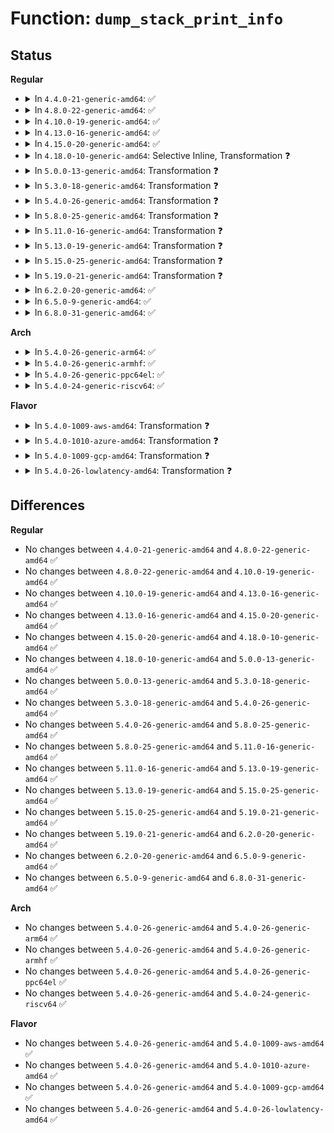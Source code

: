 # Function: <code>dump_stack_print_info</code>

## Status
<b>Regular</b>
<ul>
<li>
<details>
<summary>In <code>4.4.0-21-generic-amd64</code>: ✅</summary>

```c
void dump_stack_print_info(const char * log_lvl)
```

```json
{
  "name": "dump_stack_print_info",
  "collision_type": "Unique Global",
  "inline_type": "No",
  "funcs": [
    {
      "addr": 18446744071579737744,
      "name": "dump_stack_print_info",
      "external": true,
      "loc": "kernel/printk/printk.c:3150",
      "file": "kernel/printk/printk.c",
      "inline": "seen, unknown",
      "caller_inline": [],
      "caller_func": [
        "kernel/printk/printk.c:show_regs_print_info",
        "lib/dump_stack.c:dump_stack"
      ]
    }
  ],
  "symbols": [
    {
      "addr": 18446744071579737744,
      "name": "dump_stack_print_info",
      "section": ".text",
      "bind": "STB_GLOBAL",
      "size": 174
    }
  ]
}
```
</details>
</li>
<li>
<details>
<summary>In <code>4.8.0-22-generic-amd64</code>: ✅</summary>

```c
void dump_stack_print_info(const char * log_lvl)
```

```json
{
  "name": "dump_stack_print_info",
  "collision_type": "Unique Global",
  "inline_type": "No",
  "funcs": [
    {
      "addr": 18446744071579758688,
      "name": "dump_stack_print_info",
      "external": true,
      "loc": "kernel/printk/printk.c:3292",
      "file": "kernel/printk/printk.c",
      "inline": "seen, unknown",
      "caller_inline": [],
      "caller_func": [
        "kernel/printk/printk.c:show_regs_print_info",
        "lib/dump_stack.c:dump_stack"
      ]
    }
  ],
  "symbols": [
    {
      "addr": 18446744071579758688,
      "name": "dump_stack_print_info",
      "section": ".text",
      "bind": "STB_GLOBAL",
      "size": 174
    }
  ]
}
```
</details>
</li>
<li>
<details>
<summary>In <code>4.10.0-19-generic-amd64</code>: ✅</summary>

```c
void dump_stack_print_info(const char * log_lvl)
```

```json
{
  "name": "dump_stack_print_info",
  "collision_type": "Unique Global",
  "inline_type": "No",
  "funcs": [
    {
      "addr": 18446744071579784656,
      "name": "dump_stack_print_info",
      "external": true,
      "loc": "kernel/printk/printk.c:3118",
      "file": "kernel/printk/printk.c",
      "inline": "seen, unknown",
      "caller_inline": [],
      "caller_func": [
        "kernel/printk/printk.c:show_regs_print_info",
        "lib/dump_stack.c:dump_stack"
      ]
    }
  ],
  "symbols": [
    {
      "addr": 18446744071579784656,
      "name": "dump_stack_print_info",
      "section": ".text",
      "bind": "STB_GLOBAL",
      "size": 174
    }
  ]
}
```
</details>
</li>
<li>
<details>
<summary>In <code>4.13.0-16-generic-amd64</code>: ✅</summary>

```c
void dump_stack_print_info(const char * log_lvl)
```

```json
{
  "name": "dump_stack_print_info",
  "collision_type": "Unique Global",
  "inline_type": "No",
  "funcs": [
    {
      "addr": 18446744071579781456,
      "name": "dump_stack_print_info",
      "external": true,
      "loc": "kernel/printk/printk.c:3125",
      "file": "kernel/printk/printk.c",
      "inline": "seen, unknown",
      "caller_inline": [],
      "caller_func": [
        "kernel/printk/printk.c:show_regs_print_info",
        "lib/dump_stack.c:dump_stack"
      ]
    }
  ],
  "symbols": [
    {
      "addr": 18446744071579781456,
      "name": "dump_stack_print_info",
      "section": ".text",
      "bind": "STB_GLOBAL",
      "size": 164
    }
  ]
}
```
</details>
</li>
<li>
<details>
<summary>In <code>4.15.0-20-generic-amd64</code>: ✅</summary>

```c
void dump_stack_print_info(const char * log_lvl)
```

```json
{
  "name": "dump_stack_print_info",
  "collision_type": "Unique Global",
  "inline_type": "No",
  "funcs": [
    {
      "addr": 18446744071579814928,
      "name": "dump_stack_print_info",
      "external": true,
      "loc": "kernel/printk/printk.c:3119",
      "file": "kernel/printk/printk.c",
      "inline": "seen, unknown",
      "caller_inline": [],
      "caller_func": [
        "kernel/printk/printk.c:show_regs_print_info",
        "lib/dump_stack.c:dump_stack"
      ]
    }
  ],
  "symbols": [
    {
      "addr": 18446744071579814928,
      "name": "dump_stack_print_info",
      "section": ".text",
      "bind": "STB_GLOBAL",
      "size": 164
    }
  ]
}
```
</details>
</li>
<li>
<details>
<summary>In <code>4.18.0-10-generic-amd64</code>: Selective Inline, Transformation ❓</summary>

```c
void dump_stack_print_info(const char * log_lvl)
```

```json
{
  "name": "dump_stack_print_info",
  "collision_type": "Unique Global",
  "inline_type": "Selective",
  "funcs": [
    {
      "addr": 0,
      "name": "dump_stack_print_info",
      "external": true,
      "loc": "lib/dump_stack.c:45",
      "file": "lib/dump_stack.c",
      "inline": "not declared, inlined",
      "caller_inline": [],
      "caller_func": [
        "lib/dump_stack.c:dump_stack",
        "lib/dump_stack.c:show_regs_print_info"
      ]
    }
  ],
  "symbols": [
    {
      "addr": 18446744071589126923,
      "name": "dump_stack_print_info.cold.2",
      "section": ".text",
      "bind": "STB_LOCAL",
      "size": 50
    },
    {
      "addr": 18446744071589126752,
      "name": "dump_stack_print_info",
      "section": ".text",
      "bind": "STB_GLOBAL",
      "size": 147
    }
  ]
}
```
</details>
</li>
<li>
<details>
<summary>In <code>5.0.0-13-generic-amd64</code>: Transformation ❓</summary>

```c
void dump_stack_print_info(const char * log_lvl)
```

```json
{
  "name": "dump_stack_print_info",
  "collision_type": "Unique Global",
  "inline_type": "No",
  "funcs": [
    {
      "addr": 0,
      "name": "dump_stack_print_info",
      "external": true,
      "loc": "lib/dump_stack.c:45",
      "file": "lib/dump_stack.c",
      "inline": "seen, unknown",
      "caller_inline": [],
      "caller_func": [
        "lib/dump_stack.c:dump_stack",
        "lib/dump_stack.c:show_regs_print_info"
      ]
    }
  ],
  "symbols": [
    {
      "addr": 18446744071589361627,
      "name": "dump_stack_print_info.cold.1",
      "section": ".text",
      "bind": "STB_LOCAL",
      "size": 27
    },
    {
      "addr": 18446744071589361440,
      "name": "dump_stack_print_info",
      "section": ".text",
      "bind": "STB_GLOBAL",
      "size": 170
    }
  ]
}
```
</details>
</li>
<li>
<details>
<summary>In <code>5.3.0-18-generic-amd64</code>: Transformation ❓</summary>

```c
void dump_stack_print_info(const char * log_lvl)
```

```json
{
  "name": "dump_stack_print_info",
  "collision_type": "Unique Global",
  "inline_type": "No",
  "funcs": [
    {
      "addr": 0,
      "name": "dump_stack_print_info",
      "external": true,
      "loc": "lib/dump_stack.c:45",
      "file": "lib/dump_stack.c",
      "inline": "seen, unknown",
      "caller_inline": [],
      "caller_func": [
        "lib/dump_stack.c:dump_stack",
        "lib/dump_stack.c:show_regs_print_info"
      ]
    }
  ],
  "symbols": [
    {
      "addr": 18446744071589818731,
      "name": "dump_stack_print_info.cold",
      "section": ".text",
      "bind": "STB_LOCAL",
      "size": 27
    },
    {
      "addr": 18446744071589818544,
      "name": "dump_stack_print_info",
      "section": ".text",
      "bind": "STB_GLOBAL",
      "size": 169
    }
  ]
}
```
</details>
</li>
<li>
<details>
<summary>In <code>5.4.0-26-generic-amd64</code>: Transformation ❓</summary>

```c
void dump_stack_print_info(const char * log_lvl)
```

```json
{
  "name": "dump_stack_print_info",
  "collision_type": "Unique Global",
  "inline_type": "No",
  "funcs": [
    {
      "addr": 0,
      "name": "dump_stack_print_info",
      "external": true,
      "loc": "lib/dump_stack.c:45",
      "file": "lib/dump_stack.c",
      "inline": "seen, unknown",
      "caller_inline": [],
      "caller_func": [
        "lib/dump_stack.c:dump_stack",
        "lib/dump_stack.c:show_regs_print_info"
      ]
    }
  ],
  "symbols": [
    {
      "addr": 18446744071590045003,
      "name": "dump_stack_print_info.cold",
      "section": ".text",
      "bind": "STB_LOCAL",
      "size": 27
    },
    {
      "addr": 18446744071590044816,
      "name": "dump_stack_print_info",
      "section": ".text",
      "bind": "STB_GLOBAL",
      "size": 169
    }
  ]
}
```
</details>
</li>
<li>
<details>
<summary>In <code>5.8.0-25-generic-amd64</code>: Transformation ❓</summary>

```c
void dump_stack_print_info(const char * log_lvl)
```

```json
{
  "name": "dump_stack_print_info",
  "collision_type": "Unique Global",
  "inline_type": "No",
  "funcs": [
    {
      "addr": 0,
      "name": "dump_stack_print_info",
      "external": true,
      "loc": "lib/dump_stack.c:45",
      "file": "lib/dump_stack.c",
      "inline": "seen, unknown",
      "caller_inline": [],
      "caller_func": [
        "lib/dump_stack.c:dump_stack",
        "lib/dump_stack.c:show_regs_print_info"
      ]
    }
  ],
  "symbols": [
    {
      "addr": 18446744071585039016,
      "name": "dump_stack_print_info.cold",
      "section": ".text",
      "bind": "STB_LOCAL",
      "size": 27
    },
    {
      "addr": 18446744071585038816,
      "name": "dump_stack_print_info",
      "section": ".text",
      "bind": "STB_GLOBAL",
      "size": 169
    }
  ]
}
```
</details>
</li>
<li>
<details>
<summary>In <code>5.11.0-16-generic-amd64</code>: Transformation ❓</summary>

```c
void dump_stack_print_info(const char * log_lvl)
```

```json
{
  "name": "dump_stack_print_info",
  "collision_type": "Unique Global",
  "inline_type": "No",
  "funcs": [
    {
      "addr": 0,
      "name": "dump_stack_print_info",
      "external": true,
      "loc": "lib/dump_stack.c:46",
      "file": "lib/dump_stack.c",
      "inline": "seen, unknown",
      "caller_inline": [],
      "caller_func": [
        "lib/dump_stack.c:dump_stack",
        "lib/dump_stack.c:show_regs_print_info"
      ]
    }
  ],
  "symbols": [
    {
      "addr": 18446744071591381416,
      "name": "dump_stack_print_info.cold",
      "section": ".text",
      "bind": "STB_LOCAL",
      "size": 27
    },
    {
      "addr": 18446744071585190768,
      "name": "dump_stack_print_info",
      "section": ".text",
      "bind": "STB_GLOBAL",
      "size": 183
    }
  ]
}
```
</details>
</li>
<li>
<details>
<summary>In <code>5.13.0-19-generic-amd64</code>: Transformation ❓</summary>

```c
void dump_stack_print_info(const char * log_lvl)
```

```json
{
  "name": "dump_stack_print_info",
  "collision_type": "Unique Global",
  "inline_type": "No",
  "funcs": [
    {
      "addr": 0,
      "name": "dump_stack_print_info",
      "external": true,
      "loc": "lib/dump_stack.c:46",
      "file": "lib/dump_stack.c",
      "inline": "seen, unknown",
      "caller_inline": [],
      "caller_func": [
        "lib/dump_stack.c:dump_stack",
        "lib/dump_stack.c:show_regs_print_info"
      ]
    }
  ],
  "symbols": [
    {
      "addr": 18446744071591323808,
      "name": "dump_stack_print_info.cold",
      "section": ".text",
      "bind": "STB_LOCAL",
      "size": 27
    },
    {
      "addr": 18446744071585073872,
      "name": "dump_stack_print_info",
      "section": ".text",
      "bind": "STB_GLOBAL",
      "size": 183
    }
  ]
}
```
</details>
</li>
<li>
<details>
<summary>In <code>5.15.0-25-generic-amd64</code>: Transformation ❓</summary>

```c
void dump_stack_print_info(const char * log_lvl)
```

```json
{
  "name": "dump_stack_print_info",
  "collision_type": "Unique Global",
  "inline_type": "No",
  "funcs": [
    {
      "addr": 0,
      "name": "dump_stack_print_info",
      "external": true,
      "loc": "lib/dump_stack.c:55",
      "file": "lib/dump_stack.c",
      "inline": "seen, unknown",
      "caller_inline": [],
      "caller_func": [
        "mm/kfence/report.c:kfence_report_error",
        "lib/dump_stack.c:dump_stack_lvl",
        "lib/dump_stack.c:show_regs_print_info"
      ]
    }
  ],
  "symbols": [
    {
      "addr": 18446744071592341819,
      "name": "dump_stack_print_info.cold",
      "section": ".text",
      "bind": "STB_LOCAL",
      "size": 27
    },
    {
      "addr": 18446744071585520656,
      "name": "dump_stack_print_info",
      "section": ".text",
      "bind": "STB_GLOBAL",
      "size": 188
    }
  ]
}
```
</details>
</li>
<li>
<details>
<summary>In <code>5.19.0-21-generic-amd64</code>: Transformation ❓</summary>

```c
void dump_stack_print_info(const char * log_lvl)
```

```json
{
  "name": "dump_stack_print_info",
  "collision_type": "Unique Global",
  "inline_type": "No",
  "funcs": [
    {
      "addr": 0,
      "name": "dump_stack_print_info",
      "external": true,
      "loc": "lib/dump_stack.c:55",
      "file": "lib/dump_stack.c",
      "inline": "seen, unknown",
      "caller_inline": [],
      "caller_func": [
        "mm/kfence/report.c:kfence_report_error",
        "lib/dump_stack.c:dump_stack_lvl",
        "lib/dump_stack.c:show_regs_print_info"
      ]
    }
  ],
  "symbols": [
    {
      "addr": 18446744071594203401,
      "name": "dump_stack_print_info.cold",
      "section": ".text",
      "bind": "STB_LOCAL",
      "size": 27
    },
    {
      "addr": 18446744071586673200,
      "name": "dump_stack_print_info",
      "section": ".text",
      "bind": "STB_GLOBAL",
      "size": 209
    }
  ]
}
```
</details>
</li>
<li>
<details>
<summary>In <code>6.2.0-20-generic-amd64</code>: ✅</summary>

```c
void dump_stack_print_info(const char * log_lvl)
```

```json
{
  "name": "dump_stack_print_info",
  "collision_type": "Unique Global",
  "inline_type": "No",
  "funcs": [
    {
      "addr": 18446744071595752656,
      "name": "dump_stack_print_info",
      "external": true,
      "loc": "lib/dump_stack.c:55",
      "file": "lib/dump_stack.c",
      "inline": "seen, unknown",
      "caller_inline": [],
      "caller_func": [
        "mm/kfence/report.c:kfence_report_error",
        "lib/dump_stack.c:dump_stack_lvl",
        "lib/dump_stack.c:show_regs_print_info"
      ]
    }
  ],
  "symbols": [
    {
      "addr": 18446744071595752656,
      "name": "dump_stack_print_info",
      "section": ".text",
      "bind": "STB_GLOBAL",
      "size": 229
    }
  ]
}
```
</details>
</li>
<li>
<details>
<summary>In <code>6.5.0-9-generic-amd64</code>: ✅</summary>

```c
void dump_stack_print_info(const char * log_lvl)
```

```json
{
  "name": "dump_stack_print_info",
  "collision_type": "Unique Global",
  "inline_type": "No",
  "funcs": [
    {
      "addr": 18446744071596276704,
      "name": "dump_stack_print_info",
      "external": true,
      "loc": "lib/dump_stack.c:55",
      "file": "lib/dump_stack.c",
      "inline": "seen, unknown",
      "caller_inline": [],
      "caller_func": [
        "mm/kfence/report.c:kfence_report_error",
        "lib/dump_stack.c:dump_stack_lvl",
        "lib/dump_stack.c:show_regs_print_info"
      ]
    }
  ],
  "symbols": [
    {
      "addr": 18446744071596276704,
      "name": "dump_stack_print_info",
      "section": ".text",
      "bind": "STB_GLOBAL",
      "size": 229
    }
  ]
}
```
</details>
</li>
<li>
<details>
<summary>In <code>6.8.0-31-generic-amd64</code>: ✅</summary>

```c
void dump_stack_print_info(const char * log_lvl)
```

```json
{
  "name": "dump_stack_print_info",
  "collision_type": "Unique Global",
  "inline_type": "No",
  "funcs": [
    {
      "addr": 18446744071597161392,
      "name": "dump_stack_print_info",
      "external": true,
      "loc": "lib/dump_stack.c:55",
      "file": "lib/dump_stack.c",
      "inline": "seen, unknown",
      "caller_inline": [],
      "caller_func": [
        "mm/kfence/report.c:kfence_report_error",
        "lib/dump_stack.c:dump_stack_lvl",
        "lib/dump_stack.c:show_regs_print_info"
      ]
    }
  ],
  "symbols": [
    {
      "addr": 18446744071597161392,
      "name": "dump_stack_print_info",
      "section": ".text",
      "bind": "STB_GLOBAL",
      "size": 229
    }
  ]
}
```
</details>
</li>
</ul>
<b>Arch</b>
<ul>
<li>
<details>
<summary>In <code>5.4.0-26-generic-arm64</code>: ✅</summary>

```c
void dump_stack_print_info(const char * log_lvl)
```

```json
{
  "name": "dump_stack_print_info",
  "collision_type": "Unique Global",
  "inline_type": "No",
  "funcs": [
    {
      "addr": 18446603336503806512,
      "name": "dump_stack_print_info",
      "external": true,
      "loc": "lib/dump_stack.c:45",
      "file": "lib/dump_stack.c",
      "inline": "seen, unknown",
      "caller_inline": [],
      "caller_func": [
        "lib/dump_stack.c:dump_stack",
        "lib/dump_stack.c:show_regs_print_info"
      ]
    }
  ],
  "symbols": [
    {
      "addr": 18446603336503806512,
      "name": "dump_stack_print_info",
      "section": ".text",
      "bind": "STB_GLOBAL",
      "size": 248
    }
  ]
}
```
</details>
</li>
<li>
<details>
<summary>In <code>5.4.0-26-generic-armhf</code>: ✅</summary>

```c
void dump_stack_print_info(const char * log_lvl)
```

```json
{
  "name": "dump_stack_print_info",
  "collision_type": "Unique Global",
  "inline_type": "No",
  "funcs": [
    {
      "addr": 3236429092,
      "name": "dump_stack_print_info",
      "external": true,
      "loc": "lib/dump_stack.c:45",
      "file": "lib/dump_stack.c",
      "inline": "seen, unknown",
      "caller_inline": [],
      "caller_func": [
        "lib/dump_stack.c:dump_stack",
        "lib/dump_stack.c:show_regs_print_info"
      ]
    }
  ],
  "symbols": [
    {
      "addr": 3236429092,
      "name": "dump_stack_print_info",
      "section": ".text",
      "bind": "STB_GLOBAL",
      "size": 240
    }
  ]
}
```
</details>
</li>
<li>
<details>
<summary>In <code>5.4.0-26-generic-ppc64el</code>: ✅</summary>

```c
void dump_stack_print_info(const char * log_lvl)
```

```json
{
  "name": "dump_stack_print_info",
  "collision_type": "Unique Global",
  "inline_type": "No",
  "funcs": [
    {
      "addr": 13835058055297645632,
      "name": "dump_stack_print_info",
      "external": true,
      "loc": "lib/dump_stack.c:45",
      "file": "lib/dump_stack.c",
      "inline": "seen, unknown",
      "caller_inline": [],
      "caller_func": [
        "lib/dump_stack.c:dump_stack",
        "lib/dump_stack.c:show_regs_print_info"
      ]
    }
  ],
  "symbols": [
    {
      "addr": 13835058055297645632,
      "name": "dump_stack_print_info",
      "section": ".text",
      "bind": "STB_GLOBAL",
      "size": 296
    }
  ]
}
```
</details>
</li>
<li>
<details>
<summary>In <code>5.4.0-24-generic-riscv64</code>: ✅</summary>

```c
void dump_stack_print_info(const char * log_lvl)
```

```json
{
  "name": "dump_stack_print_info",
  "collision_type": "Unique Global",
  "inline_type": "No",
  "funcs": [
    {
      "addr": 18446743936279702900,
      "name": "dump_stack_print_info",
      "external": true,
      "loc": "lib/dump_stack.c:45",
      "file": "lib/dump_stack.c",
      "inline": "seen, unknown",
      "caller_inline": [],
      "caller_func": [
        "lib/dump_stack.c:dump_stack",
        "lib/dump_stack.c:show_regs_print_info"
      ]
    }
  ],
  "symbols": [
    {
      "addr": 18446743936279702900,
      "name": "dump_stack_print_info",
      "section": ".text",
      "bind": "STB_GLOBAL",
      "size": 186
    }
  ]
}
```
</details>
</li>
</ul>
<b>Flavor</b>
<ul>
<li>
<details>
<summary>In <code>5.4.0-1009-aws-amd64</code>: Transformation ❓</summary>

```c
void dump_stack_print_info(const char * log_lvl)
```

```json
{
  "name": "dump_stack_print_info",
  "collision_type": "Unique Global",
  "inline_type": "No",
  "funcs": [
    {
      "addr": 0,
      "name": "dump_stack_print_info",
      "external": true,
      "loc": "lib/dump_stack.c:45",
      "file": "lib/dump_stack.c",
      "inline": "seen, unknown",
      "caller_inline": [],
      "caller_func": [
        "lib/dump_stack.c:dump_stack",
        "lib/dump_stack.c:show_regs_print_info"
      ]
    }
  ],
  "symbols": [
    {
      "addr": 18446744071589647259,
      "name": "dump_stack_print_info.cold",
      "section": ".text",
      "bind": "STB_LOCAL",
      "size": 27
    },
    {
      "addr": 18446744071589647072,
      "name": "dump_stack_print_info",
      "section": ".text",
      "bind": "STB_GLOBAL",
      "size": 169
    }
  ]
}
```
</details>
</li>
<li>
<details>
<summary>In <code>5.4.0-1010-azure-amd64</code>: Transformation ❓</summary>

```c
void dump_stack_print_info(const char * log_lvl)
```

```json
{
  "name": "dump_stack_print_info",
  "collision_type": "Unique Global",
  "inline_type": "No",
  "funcs": [
    {
      "addr": 0,
      "name": "dump_stack_print_info",
      "external": true,
      "loc": "lib/dump_stack.c:45",
      "file": "lib/dump_stack.c",
      "inline": "seen, unknown",
      "caller_inline": [],
      "caller_func": [
        "lib/dump_stack.c:dump_stack",
        "lib/dump_stack.c:show_regs_print_info"
      ]
    }
  ],
  "symbols": [
    {
      "addr": 18446744071589373131,
      "name": "dump_stack_print_info.cold",
      "section": ".text",
      "bind": "STB_LOCAL",
      "size": 27
    },
    {
      "addr": 18446744071589372944,
      "name": "dump_stack_print_info",
      "section": ".text",
      "bind": "STB_GLOBAL",
      "size": 169
    }
  ]
}
```
</details>
</li>
<li>
<details>
<summary>In <code>5.4.0-1009-gcp-amd64</code>: Transformation ❓</summary>

```c
void dump_stack_print_info(const char * log_lvl)
```

```json
{
  "name": "dump_stack_print_info",
  "collision_type": "Unique Global",
  "inline_type": "No",
  "funcs": [
    {
      "addr": 0,
      "name": "dump_stack_print_info",
      "external": true,
      "loc": "lib/dump_stack.c:45",
      "file": "lib/dump_stack.c",
      "inline": "seen, unknown",
      "caller_inline": [],
      "caller_func": [
        "lib/dump_stack.c:dump_stack",
        "lib/dump_stack.c:show_regs_print_info"
      ]
    }
  ],
  "symbols": [
    {
      "addr": 18446744071590090635,
      "name": "dump_stack_print_info.cold",
      "section": ".text",
      "bind": "STB_LOCAL",
      "size": 27
    },
    {
      "addr": 18446744071590090448,
      "name": "dump_stack_print_info",
      "section": ".text",
      "bind": "STB_GLOBAL",
      "size": 169
    }
  ]
}
```
</details>
</li>
<li>
<details>
<summary>In <code>5.4.0-26-lowlatency-amd64</code>: Transformation ❓</summary>

```c
void dump_stack_print_info(const char * log_lvl)
```

```json
{
  "name": "dump_stack_print_info",
  "collision_type": "Unique Global",
  "inline_type": "No",
  "funcs": [
    {
      "addr": 0,
      "name": "dump_stack_print_info",
      "external": true,
      "loc": "lib/dump_stack.c:45",
      "file": "lib/dump_stack.c",
      "inline": "seen, unknown",
      "caller_inline": [],
      "caller_func": [
        "lib/dump_stack.c:dump_stack",
        "lib/dump_stack.c:show_regs_print_info"
      ]
    }
  ],
  "symbols": [
    {
      "addr": 18446744071590140891,
      "name": "dump_stack_print_info.cold",
      "section": ".text",
      "bind": "STB_LOCAL",
      "size": 27
    },
    {
      "addr": 18446744071590140704,
      "name": "dump_stack_print_info",
      "section": ".text",
      "bind": "STB_GLOBAL",
      "size": 169
    }
  ]
}
```
</details>
</li>
</ul>

## Differences
<b>Regular</b>
<ul>
<li>
No changes between <code>4.4.0-21-generic-amd64</code> and <code>4.8.0-22-generic-amd64</code> ✅
</li>
<li>
No changes between <code>4.8.0-22-generic-amd64</code> and <code>4.10.0-19-generic-amd64</code> ✅
</li>
<li>
No changes between <code>4.10.0-19-generic-amd64</code> and <code>4.13.0-16-generic-amd64</code> ✅
</li>
<li>
No changes between <code>4.13.0-16-generic-amd64</code> and <code>4.15.0-20-generic-amd64</code> ✅
</li>
<li>
No changes between <code>4.15.0-20-generic-amd64</code> and <code>4.18.0-10-generic-amd64</code> ✅
</li>
<li>
No changes between <code>4.18.0-10-generic-amd64</code> and <code>5.0.0-13-generic-amd64</code> ✅
</li>
<li>
No changes between <code>5.0.0-13-generic-amd64</code> and <code>5.3.0-18-generic-amd64</code> ✅
</li>
<li>
No changes between <code>5.3.0-18-generic-amd64</code> and <code>5.4.0-26-generic-amd64</code> ✅
</li>
<li>
No changes between <code>5.4.0-26-generic-amd64</code> and <code>5.8.0-25-generic-amd64</code> ✅
</li>
<li>
No changes between <code>5.8.0-25-generic-amd64</code> and <code>5.11.0-16-generic-amd64</code> ✅
</li>
<li>
No changes between <code>5.11.0-16-generic-amd64</code> and <code>5.13.0-19-generic-amd64</code> ✅
</li>
<li>
No changes between <code>5.13.0-19-generic-amd64</code> and <code>5.15.0-25-generic-amd64</code> ✅
</li>
<li>
No changes between <code>5.15.0-25-generic-amd64</code> and <code>5.19.0-21-generic-amd64</code> ✅
</li>
<li>
No changes between <code>5.19.0-21-generic-amd64</code> and <code>6.2.0-20-generic-amd64</code> ✅
</li>
<li>
No changes between <code>6.2.0-20-generic-amd64</code> and <code>6.5.0-9-generic-amd64</code> ✅
</li>
<li>
No changes between <code>6.5.0-9-generic-amd64</code> and <code>6.8.0-31-generic-amd64</code> ✅
</li>
</ul>
<b>Arch</b>
<ul>
<li>
No changes between <code>5.4.0-26-generic-amd64</code> and <code>5.4.0-26-generic-arm64</code> ✅
</li>
<li>
No changes between <code>5.4.0-26-generic-amd64</code> and <code>5.4.0-26-generic-armhf</code> ✅
</li>
<li>
No changes between <code>5.4.0-26-generic-amd64</code> and <code>5.4.0-26-generic-ppc64el</code> ✅
</li>
<li>
No changes between <code>5.4.0-26-generic-amd64</code> and <code>5.4.0-24-generic-riscv64</code> ✅
</li>
</ul>
<b>Flavor</b>
<ul>
<li>
No changes between <code>5.4.0-26-generic-amd64</code> and <code>5.4.0-1009-aws-amd64</code> ✅
</li>
<li>
No changes between <code>5.4.0-26-generic-amd64</code> and <code>5.4.0-1010-azure-amd64</code> ✅
</li>
<li>
No changes between <code>5.4.0-26-generic-amd64</code> and <code>5.4.0-1009-gcp-amd64</code> ✅
</li>
<li>
No changes between <code>5.4.0-26-generic-amd64</code> and <code>5.4.0-26-lowlatency-amd64</code> ✅
</li>
</ul>

